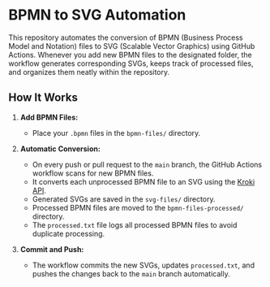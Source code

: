 # BPMN to SVG Automation

This repository automates the conversion of BPMN (Business Process Model and Notation) files to SVG (Scalable Vector Graphics) using GitHub Actions. Whenever you add new BPMN files to the designated folder, the workflow generates corresponding SVGs, keeps track of processed files, and organizes them neatly within the repository.

## How It Works

1. **Add BPMN Files:**
   - Place your `.bpmn` files in the `bpmn-files/` directory.

2. **Automatic Conversion:**
   - On every push or pull request to the `main` branch, the GitHub Actions workflow scans for new BPMN files.
   - It converts each unprocessed BPMN file to an SVG using the [Kroki API](https://kroki.io/).
   - Generated SVGs are saved in the `svg-files/` directory.
   - Processed BPMN files are moved to the `bpmn-files-processed/` directory.
   - The `processed.txt` file logs all processed BPMN files to avoid duplicate processing.

3. **Commit and Push:**
   - The workflow commits the new SVGs, updates `processed.txt`, and pushes the changes back to the `main` branch automatically.